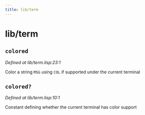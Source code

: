 ```yaml
---
title: lib/term
---
```

# lib/term
## `colored`
*Defined at lib/term.lisp:23:1*

Color a string `MSG` using `COL` if supported under the current terminal

## `colored?`
*Defined at lib/term.lisp:10:1*

Constant defining whether the current terminal has color support

